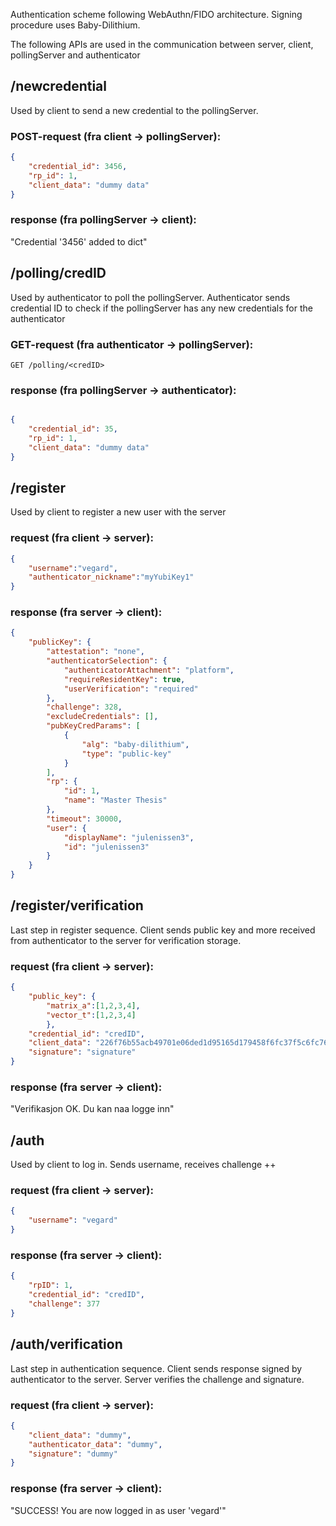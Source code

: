 

Authentication scheme following WebAuthn/FIDO architecture. Signing procedure uses Baby-Dilithium.

The following APIs are used in the communication between server, client, pollingServer and authenticator

## /newcredential 
Used by client to send a new credential to the pollingServer. 
### POST-request (fra client -> pollingServer):
```json
{
    "credential_id": 3456,
    "rp_id": 1,
    "client_data": "dummy data"
}
```

### response (fra pollingServer -> client):
"Credential '3456' added to dict"


## /polling/credID
Used by authenticator to poll the pollingServer. 
Authenticator sends credential ID to check if the pollingServer has any new credentials for the authenticator

### GET-request (fra authenticator -> pollingServer):
```
GET /polling/<credID>
```




### response (fra pollingServer -> authenticator):
```json

{
    "credential_id": 35,
    "rp_id": 1,
    "client_data": "dummy data"
}
```



## /register
Used by client to register a new user with the server

### request (fra client -> server):
```json
{
    "username":"vegard",
    "authenticator_nickname":"myYubiKey1"
}
```

### response (fra server -> client):
```json
{
    "publicKey": {
        "attestation": "none",
        "authenticatorSelection": {
            "authenticatorAttachment": "platform",
            "requireResidentKey": true,
            "userVerification": "required"
        },
        "challenge": 328,
        "excludeCredentials": [],
        "pubKeyCredParams": [
            {
                "alg": "baby-dilithium",
                "type": "public-key"
            }
        ],
        "rp": {
            "id": 1,
            "name": "Master Thesis"
        },
        "timeout": 30000,
        "user": {
            "displayName": "julenissen3",
            "id": "julenissen3"
        }
    }
}
```


## /register/verification
Last step in register sequence. Client sends public key and more received from authenticator to the server for verification storage.

### request (fra client -> server):
```json
{
    "public_key": {
        "matrix_a":[1,2,3,4],
        "vector_t":[1,2,3,4]
        },
    "credential_id": "credID",
    "client_data": "226f76b55acb49701e06ded1d95165d179458f6fc37f5c6fc760ae30dec1c378",
    "signature": "signature"
}
```
### response (fra server -> client):

"Verifikasjon OK. Du kan naa logge inn"

## /auth
Used by client to log in. Sends username, receives challenge ++

### request (fra client -> server):
```json
{
    "username": "vegard"
}
```


### response (fra server -> client):
```json
{
    "rpID": 1,
    "credential_id": "credID",
    "challenge": 377
}
```

## /auth/verification
Last step in authentication sequence. Client sends response signed by authenticator to the server. Server verifies the challenge and signature.

### request (fra client -> server):
```json
{
    "client_data": "dummy",
    "authenticator_data": "dummy",
    "signature": "dummy"
}
```


### response (fra server -> client):

"SUCCESS! You are now logged in as user 'vegard'"
